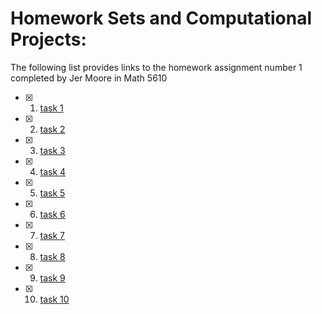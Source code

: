 # Homework Sets and Computational Projects:

The following list provides links to the homework assignment number 1 completed by Jer Moore in Math 5610

- [x] 1. [task 1](https://thedegreeisalie.github.io/Math5610/homework/hw1/task1)
- [x] 2. [task 2](https://thedegreeisalie.github.io/Math5610/homework/hw1/task2)
- [x] 3. [task 3](https://thedegreeisalie.github.io/Math5610/homework/hw1/task3)
- [x] 4. [task 4](https://thedegreeisalie.github.io/Math5610/homework/hw1/task4)
- [x] 5. [task 5](https://thedegreeisalie.github.io/Math5610/homework/hw1/task5)
- [x] 6. [task 6](https://thedegreeisalie.github.io/Math5610/homework/hw1/task6)
- [x] 7. [task 7](https://thedegreeisalie.github.io/Math5610/homework/hw1/task7)
- [x] 8. [task 8](https://thedegreeisalie.github.io/Math5610/homework/hw1/task8)
- [x] 9. [task 9](https://thedegreeisalie.github.io/Math5610/homework/hw1/task9)
- [x] 10. [task 10](https://thedegreeisalie.github.io/Math5610/homework/hw1/task10)

